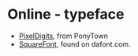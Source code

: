 # Online - typeface

- [PixelDigits](https://github.com/drewdru/ponyTown/tree/master/assets-source/fonts), from PonyTown
- [SquareFont](https://www.dafont.com/squarefont.font), found on dafont.com.
